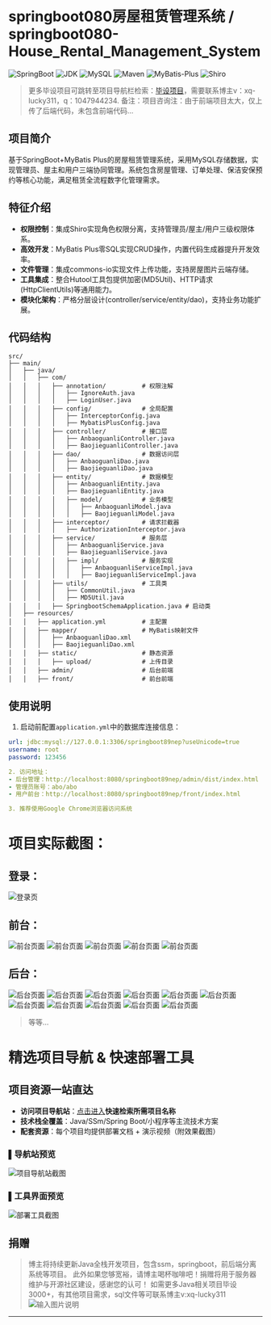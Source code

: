 # springboot080房屋租赁管理系统 / springboot080-House_Rental_Management_System


![SpringBoot](https://img.shields.io/badge/SpringBoot-2.7+-brightgreen)
![JDK](https://img.shields.io/badge/JDK-1.8+-blue)
![MySQL](https://img.shields.io/badge/MySQL-5.7+-teal)
![Maven](https://img.shields.io/badge/Maven-3.6+-red)
![MyBatis-Plus](https://img.shields.io/badge/MyBatis_Plus-3.5.0-blue)
![Shiro](https://img.shields.io/badge/Shiro-1.3.2-green)


> 更多毕设项目可跳转至项目导航栏检索：[毕设项目](http://sysadmin.3vfree.vip)，需要联系博主v：xq-lucky311，q：1047944234. 备注：项目咨询注：由于前端项目太大，仅上传了后端代码，未包含前端代码...

## 项目简介  
基于SpringBoot+MyBatis Plus的房屋租赁管理系统，采用MySQL存储数据，实现管理员、屋主和用户三端协同管理。系统包含房屋管理、订单处理、保洁安保预约等核心功能，满足租赁全流程数字化管理需求。

## 特征介绍  
- **权限控制**：集成Shiro实现角色权限分离，支持管理员/屋主/用户三级权限体系。  
- **高效开发**：MyBatis Plus零SQL实现CRUD操作，内置代码生成器提升开发效率。  
- **文件管理**：集成commons-io实现文件上传功能，支持房屋图片云端存储。  
- **工具集成**：整合Hutool工具包提供加密(MD5Util)、HTTP请求(HttpClientUtils)等通用能力。  
- **模块化架构**：严格分层设计(controller/service/entity/dao)，支持业务功能扩展。  

## 代码结构
```
src/
├── main/
│   ├── java/
│   │   ├── com/
│   │   │   ├── annotation/          # 权限注解
│   │   │   │   ├── IgnoreAuth.java
│   │   │   │   ├── LoginUser.java
│   │   │   ├── config/              # 全局配置
│   │   │   │   ├── InterceptorConfig.java
│   │   │   │   ├── MybatisPlusConfig.java
│   │   │   ├── controller/          # 接口层
│   │   │   │   ├── AnbaoguanliController.java
│   │   │   │   ├── BaojieguanliController.java
│   │   │   ├── dao/                 # 数据访问层
│   │   │   │   ├── AnbaoguanliDao.java
│   │   │   │   ├── BaojieguanliDao.java
│   │   │   ├── entity/              # 数据模型
│   │   │   │   ├── AnbaoguanliEntity.java
│   │   │   │   ├── BaojieguanliEntity.java
│   │   │   │   ├── model/           # 业务模型
│   │   │   │   │   ├── AnbaoguanliModel.java
│   │   │   │   │   ├── BaojieguanliModel.java
│   │   │   ├── interceptor/         # 请求拦截器
│   │   │   │   ├── AuthorizationInterceptor.java
│   │   │   ├── service/             # 服务层
│   │   │   │   ├── AnbaoguanliService.java
│   │   │   │   ├── BaojieguanliService.java
│   │   │   │   ├── impl/            # 服务实现
│   │   │   │   │   ├── AnbaoguanliServiceImpl.java
│   │   │   │   │   ├── BaojieguanliServiceImpl.java
│   │   │   ├── utils/               # 工具类
│   │   │   │   ├── CommonUtil.java
│   │   │   │   ├── MD5Util.java
│   │   │   ├── SpringbootSchemaApplication.java # 启动类
│   ├── resources/
│   │   ├── application.yml          # 主配置
│   │   ├── mapper/                  # MyBatis映射文件
│   │   │   ├── AnbaoguanliDao.xml
│   │   │   ├── BaojieguanliDao.xml
│   │   ├── static/                  # 静态资源
│   │   │   ├── upload/              # 上传目录
│   │   ├── admin/                   # 后台前端
│   │   ├── front/                   # 前台前端
```
## 使用说明
1. 启动前配置`application.yml`中的数据库连接信息：
```yaml
url: jdbc:mysql://127.0.0.1:3306/springboot89nep?useUnicode=true
username: root
password: 123456

2. 访问地址：
- 后台管理：http://localhost:8080/springboot89nep/admin/dist/index.html
- 管理员账号：abo/abo
- 用户前台：http://localhost:8080/springboot89nep/front/index.html

3. 推荐使用Google Chrome浏览器访问系统
```

# 项目实际截图：
## 登录：
![登录页](xx/login.png)

## 前台：
![前台页面](xx/prefix/1.png)
![前台页面](xx/prefix/2.png)
![前台页面](xx/prefix/3.png)
![前台页面](xx/prefix/4.png)
![前台页面](xx/prefix/5.png)

## 后台：
![后台页面](xx/suffix/1.png)
![后台页面](xx/suffix/10.png)
![后台页面](xx/suffix/11.png)
![后台页面](xx/suffix/2.png)
![后台页面](xx/suffix/3.png)
![后台页面](xx/suffix/4.png)
![后台页面](xx/suffix/5.png)
![后台页面](xx/suffix/6.png)
![后台页面](xx/suffix/7.png)
![后台页面](xx/suffix/8.png)
![后台页面](xx/suffix/9.png)

> 等等...

# 精选项目导航 & 快速部署工具
## 项目资源一站直达
- ​**访问项目导航站**：[点击进入](http://sysadmin.3vfree.vip)**快速检索所需项目名称**
- ​**技术栈全覆盖**：Java/SSm/Spring Boot/小程序等主流技术方案
- ​**配套资源**：每个项目均提供部署文档 + 演示视频（附效果截图）

### ▌导航站预览
![项目导航站截图](项目检索工具.png)

### ▌工具界面预览
![部署工具截图](一键部署工具.png)

## 捐赠
> 博主将持续更新Java全栈开发项目，包含ssm，springboot，前后端分离系统等项目。
> 此外如果您够宽裕，请博主喝杯咖啡吧！捐赠将用于服务器维护与开源社区建设，感谢您的认可！
> 如需更多Java相关项目毕设3000+，有其他项目需求，sql文件等可联系博主v:xq-lucky311
![输入图片说明](%E7%91%9E%E5%B9%B8%EF%BC%81%E7%91%9E%E5%B9%B8%EF%BC%81.png)
---